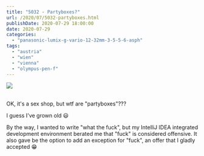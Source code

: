 ```yaml
---
title: "5032 - Partyboxes?"
url: /2020/07/5032-partyboxes.html
publishDate: 2020-07-29 18:00:00
date: 2020-07-29
categories: 
  - "panasonic-lumix-g-vario-12-32mm-3-5-5-6-asph"
tags: 
  - "austria"
  - "wien"
  - "vienna"
  - "olympus-pen-f"
---
```

<div class="container">
<div class="center"><a target="_blank" href="https://d25zfm9zpd7gm5.cloudfront.net/1200x1200/2018/20180702_222301_lr.jpg"><img class="webfeedsFeaturedVisual" src="https://d25zfm9zpd7gm5.cloudfront.net/0600x0600/2018/20180702_222301_lr.jpg" /></a></div>
</div>
<br />

OK, it's a sex shop, but wtf are "partyboxes"??? 

I guess I've grown old :smiley:

By the way, I wanted to write "what the fuck", but my IntelliJ IDEA
integrated development environment berated me that "fuck" is
considered offensive. It also gave be the option to add an exception
for "fuck", an offer that I gladly accepted :grin: